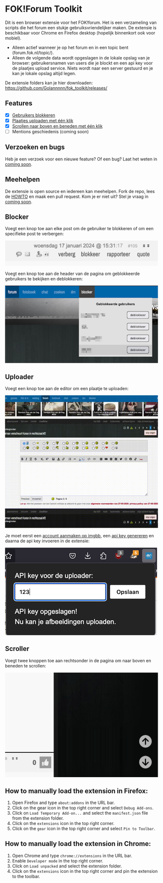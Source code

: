 # FOK!Forum Toolkit

Dit is een browser extensie voor het FOK!forum. Het is een verzameling van scripts die het forum een stukje gebruiksvriendelijker maken. De extensie is beschikbaar voor Chrome en Firefox desktop (hopelijk binnenkort ook voor mobiel).

- Alleen actief wanneer je op het forum en in een topic bent (forum.fok.nl/topic/).
- Alleen de volgende data wordt opgeslagen in de lokale opslag van je browser: gebruikersnamen van users die je blockt en een api key voor de plaatjes upload service. Niets wordt naar een server gestuurd en je kan je lokale opslag altijd legen.

De extensie folders kan je hier downloaden: https://github.com/Golannnnn/fok_toolkit/releases/

## Features

- [x] [Gebruikers blokkeren](#blocker)
- [x] [Plaatjes uploaden met één klik](#uploader)
- [x] [Scrollen naar boven en beneden met één klik](#scroller)
- [ ] Mentions geschiedenis (coming soon)

## Verzoeken en bugs

Heb je een verzoek voor een nieuwe feature? Of een bug? Laat het weten in [coming soon](https://forum.fok.nl/topic/).

## Meehelpen

De extensie is open source en iedereen kan meehelpen. Fork de repo, lees de [HOWTO](HOWTO.md) en maak een pull request. Kom je er niet uit? Stel je vraag in [coming soon](https://forum.fok.nl/topic/).

## Blocker

Voegt een knop toe aan elke post om de gebruiker te blokkeren of om een specifieke post te verbergen:

![blocker afbeelding 1](public/readme/blocker_2.png)

Voegt een knop toe aan de header van de pagina om geblokkeerde gebruikers te bekijken en deblokkeren:

![blocker afbeelding 2](public/readme/blocker_1.png)

## Uploader

Voegt een knop toe aan de editor om een plaatje te uploaden:

![uploader video](public/readme/uploader_480.gif)

Je moet eerst een [account aanmaken op imgbb](https://imgbb.com/signup), een [api key genereren](https://api.imgbb.com) en daarna de api key invoeren in de extensie:

![uploader afbeeling 1](public/readme/uploader_1.png)

## Scroller

Voegt twee knoppen toe aan rechtsonder in de pagina om naar boven en beneden te scrollen:

![scroller afbeeling 1](public/readme/scroller.png)

## How to manually load the extension in Firefox:

1. Open Firefox and type `about:addons` in the URL bar.
2. Click on the gear icon in the top right corner and select `Debug Add-ons`.
3. Click on `Load Temporary Add-on...` and select the `manifest.json` file from the extension folder.
4. Click on the `extensions` icon in the top right corner.
5. Click on the `gear` icon in the top right corner and select `Pin to Toolbar`.

## How to manually load the extension in Chrome:

1. Open Chrome and type `chrome://extensions` in the URL bar.
2. Enable `Developer mode` in the top right corner.
3. Click on `Load unpacked` and select the extension folder.
4. Click on the `extensions` icon in the top right corner and pin the extension to the toolbar.
